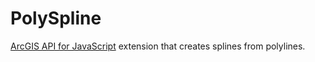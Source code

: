 # PolySpline

[ArcGIS API for JavaScript](https://js.arcgis.com/) extension that creates splines from polylines.

